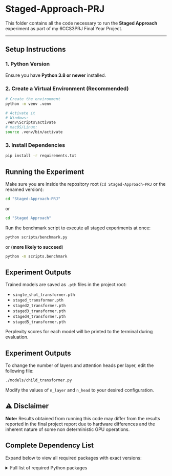 # Staged-Approach-PRJ

This folder contains all the code necessary to run the **Staged Approach** experiment as part of my 6CCS3PRJ Final Year Project.

---

## Setup Instructions

### 1. Python Version

Ensure you have **Python 3.8 or newer** installed.

### 2. Create a Virtual Environment (Recommended)

```bash
# Create the environment
python -m venv .venv

# Activate it
# Windows:
.venv\Scripts\activate
# macOS/Linux:
source .venv/bin/activate
```

### 3. Install Dependencies
```bash
pip install -r requirements.txt
```
## Running the Experiment
Make sure you are inside the repository root (`cd Staged-Approach-PRJ` or the renamed version):

```bash
cd "Staged-Approach-PRJ"
```
or 
```bash
cd "Staged Approach"
```

Run the benchmark script to execute all staged experiments at once:

```bash
python scripts/benchmark.py
```

or (**more likely to succeed**)

```bash
python -m scripts.benchmark
```

## Experiment Outputs

Trained models are saved as `.pth` files in the project root:

- `single_shot_transformer.pth`
- `staged_transformer.pth`
- `staged2_transformer.pth`
- `staged3_transformer.pth`
- `staged4_transformer.pth`
- `staged5_transformer.pth`

Perplexity scores for each model will be printed to the terminal during evaluation.

## Experiment Outputs

To change the number of layers and attention heads per layer, edit the following file:

```bash
./models/child_transformer.py
```

Modify the values of `n_layer` and `n_head` to your desired configuration.

## ⚠️ Disclaimer

**Note:** Results obtained from running this code may differ from the results reported in the final project report due to hardware differences and the inherent nature of some non deterministic GPU operations.

## Complete Dependency List

Expand below to view all required packages with exact versions:

<details>
  <summary>Full list of required Python packages</summary>

  ```text
  accelerate==1.2.1
  aiohappyeyeballs==2.4.4
  aiohttp==3.11.11
  aiosignal==1.3.2
  attrs==24.3.0
  certifi==2024.12.14
  charset-normalizer==3.4.1
  datasets==3.2.0
  dill==0.3.8
  evaluate==0.4.3
  filelock==3.16.1
  frozenlist==1.5.0
  fsspec==2024.9.0
  huggingface-hub==0.27.1
  idna==3.10
  inquirerpy==0.3.4
  Jinja2==3.1.5
  joblib==1.4.2
  MarkupSafe==3.0.2
  mpmath==1.3.0
  multidict==6.1.0
  multiprocess==0.70.16
  networkx==3.4.2
  numpy==2.2.1
  packaging==24.2
  pandas==2.2.3
  pfzy==0.3.4
  pip==24.0
  prompt_toolkit==3.0.50
  propcache==0.2.1
  psutil==6.1.1
  pyarrow==18.1.0
  python-dateutil==2.9.0.post0
  pytz==2024.2
  PyYAML==6.0.2
  regex==2024.11.6
  requests==2.32.3
  safetensors==0.5.1
  scikit-learn==1.6.1
  scipy==1.15.2
  setuptools==65.5.0
  six==1.17.0
  sympy==1.13.1
  threadpoolctl==3.5.0
  tokenizers==0.21.0
  torch==2.5.1
  tqdm==4.67.1
  transformers==4.47.1
  typing_extensions==4.12.2
  tzdata==2024.2
  urllib3==2.3.0
  wcwidth==0.2.13
  xxhash==3.5.0
  yarl==1.18.3
```
</details>
